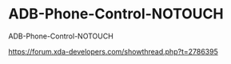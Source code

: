 # ADB-Phone-Control-NOTOUCH

ADB-Phone-Control-NOTOUCH


https://forum.xda-developers.com/showthread.php?t=2786395
